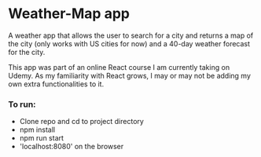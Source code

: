 # Weather-Map app

A weather app that allows the user to search for a city and returns a map of the city (only works with US cities for now) and a 40-day weather forecast for the city.   

This app was part of an online React course I am currently taking on Udemy. As my familiarity with React grows, I may or may not be adding my own extra functionalities to it.

### To run: 
- Clone repo and cd to project directory
- npm install
- npm run start
- 'localhost:8080' on the browser
